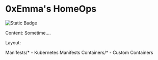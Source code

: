 # 0xEmma's HomeOps
![Static Badge](https://img.shields.io/badge/Wife_Approved-Yes-Green?style=flat)


Content: Sometime....

Layout:

Manifests/* - Kubernetes Manifests
Containers/* - Custom Containers
